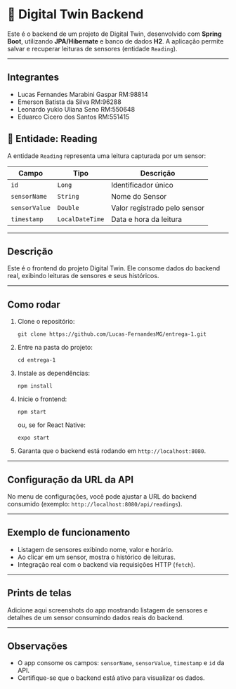 # 📡 Digital Twin Backend

Este é o backend de um projeto de Digital Twin, desenvolvido com **Spring Boot**, utilizando **JPA/Hibernate** e banco de dados **H2**. A aplicação permite salvar e recuperar leituras de sensores (entidade `Reading`).

---
## Integrantes 
- Lucas Fernandes Marabini Gaspar  RM:98814
- Emerson Batista da Silva  RM:96288
- Leonardo yukio Uliana Seno RM:550648
- Eduarco Cicero dos Santos RM:551415

## 🧱 Entidade: Reading

A entidade `Reading` representa uma leitura capturada por um sensor:

| Campo         | Tipo            | Descrição                        |
|---------------|-----------------|----------------------------------|
| `id`          | `Long`          | Identificador único              |
| `sensorName`  | `String`        | Nome do Sensor                   |
| `sensorValue` | `Double`        | Valor registrado pelo sensor     |
| `timestamp`   | `LocalDateTime` | Data e hora da leitura           |

---

## Descrição

Este é o frontend do projeto Digital Twin. Ele consome dados do backend real, exibindo leituras de sensores e seus históricos.

---

## Como rodar

1. Clone o repositório:
   ```
   git clone https://github.com/Lucas-FernandesMG/entrega-1.git
   ```
2. Entre na pasta do projeto:
   ```
   cd entrega-1
   ```
3. Instale as dependências:
   ```
   npm install
   ```
4. Inicie o frontend:
   ```
   npm start
   ```
   ou, se for React Native:
   ```
   expo start
   ```
5. Garanta que o backend está rodando em `http://localhost:8080`.

---

## Configuração da URL da API

No menu de configurações, você pode ajustar a URL do backend consumido (exemplo: `http://localhost:8080/api/readings`).

---

## Exemplo de funcionamento

- Listagem de sensores exibindo nome, valor e horário.
- Ao clicar em um sensor, mostra o histórico de leituras.
- Integração real com o backend via requisições HTTP (`fetch`).

---

## Prints de telas

Adicione aqui screenshots do app mostrando listagem de sensores e detalhes de um sensor consumindo dados reais do backend.

---

## Observações

- O app consome os campos: `sensorName`, `sensorValue`, `timestamp` e `id` da API.
- Certifique-se que o backend está ativo para visualizar os dados.
